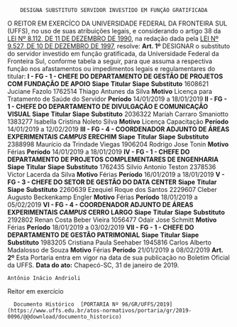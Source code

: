         DESIGNA SUBSTITUTO SERVIDOR INVESTIDO EM FUNÇÃO GRATIFICADA  

 O REITOR EM EXERCÍCO DA UNIVERSIDADE FEDERAL DA FRONTEIRA SUL (UFFS), no uso de suas atribuições legais, e considerando o artigo 38 da [LEI Nº 8.112, DE 11 DE DEZEMBRO DE 1990](http://www.planalto.gov.br/ccivil_03/LEIS/L8112cons.htm), na redação dada pela [LEI Nº 9.527, DE 10 DE DEZEMBRO DE 1997](http://www.planalto.gov.br/ccivil_03/LEIS/L9527.htm), resolve:   **Art. 1º**  DESIGNAR o substituto do servidor investido em função gratificada, da Universidade Federal da Fronteira Sul, conforme tabela a seguir, para que assuma a respectiva função nos afastamentos ou impedimentos legais e regulamentares do titular: **I - FG - 1 - CHEFE DO DEPARTAMENTO DE GESTÃO DE PROJETOS COM FUNDAÇÃO DE APOIO**     **Siape**   **Titular**   **Siape**   **Substituto**     1608621   Juciane Fazolo   1762514   Thiago Antunes da Silva     **Motivo**   Licença para Tratamento de Saúde do Servidor   **Período**   14/01/2019 a 18/01/2019     **II - FG - 1 - CHEFE DO DEPARTAMENTO DE DIVULGAÇÃO E COMUNICAÇÃO VISUAL**     **Siape**   **Titular**   **Siape**   **Substituto**     2036322   Mariah Carraro Smaniotto   1383277   Isabella Cristina Noleto Silva     **Motivo**   Licença Capacitação   **Período**   14/01/2019 a 12/02/2019     **III - FG - 4 - COORDENADOR ADJUNTO DE ÁREAS EXPERIMENTAIS *CAMPUS*  ERECHIM**     **Siape**   **Titular**   **Siape**   **Substituto**     2388998   Maurício da Trindade Viegas   1906204   Rodrigo Jose Tonin     **Motivo**   Férias   **Período**   14/01/2019 a 18/01/2019     **IV - FG - 1 - CHEFE DO DEPARTAMENTO DE PROJETOS COMPLEMENTARES DE ENGENHARIA**     **Siape**   **Titular**   **Siape**   **Substituto**     1762435   Silvio Antonio Teston   2378536   Victor Lacerda da Silva     **Motivo**   Férias   **Período**   16/01/2019 a 18/01/2019     **V - FG - 3 - CHEFE DO SETOR DE GESTÃO DO DATA CENTER**     **Siape**   **Titular**   **Siape**   **Substituto**     2260639   Ezequiel Roque dos Santos   2229607   Cleber Augusto Beckenkamp Engler     **Motivo**   Férias   **Período**   18/01/2019 a 05/02/2019     **VI - FG - 4 - COORDENADOR ADJUNTO DE ÁREAS EXPERIMENTAIS *CAMPUS*  CERRO LARGO**     **Siape**   **Titular**   **Siape**   **Substituto**     2192802   Renan Costa Beber Vieira   1056477   Odair Jose Schmitt     **Motivo**   Férias   **Período**   18/01/2019 a 03/02/2019     **VII - FG - 1 - CHEFE DO DEPARTAMENTO DE GESTÃO PATRIMONIAL**     **Siape**   **Titular**   **Siape**   **Substituto**     1983205   Cristiana Paula Seehaber   1945816   Carlos Alberto Madalosso de Souza     **Motivo**   Férias   **Período**   21/01/2019 a 08/02/2019       **Art. 2º**  Esta Portaria entra em vigor na data de sua publicação no Boletim Oficial da UFFS.      **Data do ato:** Chapecó-SC, 31 de janeiro de 2019.   
 

    Antônio Inácio Andrioli   
 Reitor em exercício 

      Documento Histórico  [PORTARIA Nº 96/GR/UFFS/2019](https://www.uffs.edu.br/atos-normativos/portaria/gr/2019-0096/@@download/documento_historico)     
      